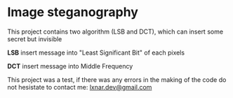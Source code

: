 # Image steganography

This project contains two algorithm (LSB and DCT), which can insert some secret but invisible 

**LSB** insert message into "Least Significant Bit" of each pixels

**DCT** insert message into Middle Frequency

This project was a test, if there was any errors in the making of the code do not hesistate to contact me: lxnar.dev@gmail.com
